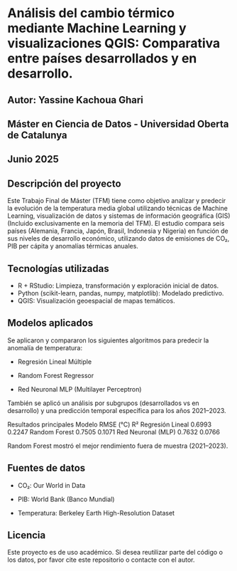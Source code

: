# Análisis del cambio térmico mediante Machine Learning y visualizaciones QGIS: Comparativa entre países desarrollados y en desarrollo.

## Autor: Yassine Kachoua Ghari  
## Máster en Ciencia de Datos - Universidad Oberta de Catalunya 
## Junio 2025

## Descripción del proyecto

Este Trabajo Final de Máster (TFM) tiene como objetivo analizar y predecir la evolución de la temperatura media global utilizando técnicas de Machine Learning, visualización de datos y sistemas de información geográfica (GIS) (Incluido exclusivamente en la memoria del TFM). El estudio compara seis países (Alemania, Francia, Japón, Brasil, Indonesia y Nigeria) en función de sus niveles de desarrollo económico, utilizando datos de emisiones de CO₂, PIB per cápita y anomalías térmicas anuales.

## Tecnologías utilizadas
- R + RStudio: Limpieza, transformación y exploración inicial de datos.
- Python (scikit-learn, pandas, numpy, matplotlib): Modelado predictivo.
- QGIS: Visualización geoespacial de mapas temáticos.

## Modelos aplicados
Se aplicaron y compararon los siguientes algoritmos para predecir la anomalía de temperatura:

- Regresión Lineal Múltiple

- Random Forest Regressor

- Red Neuronal MLP (Multilayer Perceptron)

También se aplicó un análisis por subgrupos (desarrollados vs en desarrollo) y una predicción temporal específica para los años 2021–2023.

Resultados principales
Modelo	RMSE (°C)	R²
Regresión Lineal	0.6993	0.2247
Random Forest	0.7505	0.1071
Red Neuronal (MLP)	0.7632	0.0766

Random Forest mostró el mejor rendimiento fuera de muestra (2021–2023).

## Fuentes de datos

- CO₂: Our World in Data

- PIB: World Bank (Banco Mundial)

- Temperatura: Berkeley Earth High-Resolution Dataset

## Licencia
Este proyecto es de uso académico. Si desea reutilizar parte del código o los datos, por favor cite este repositorio o contacte con el autor.
